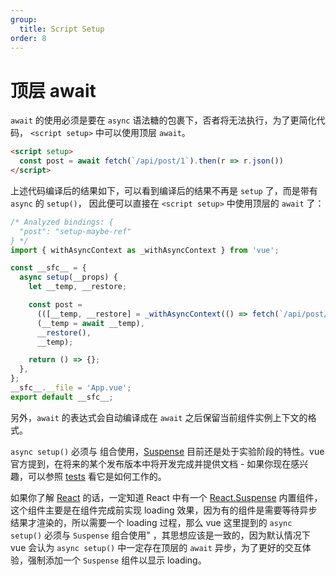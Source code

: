 ```yaml
---
group:
  title: Script Setup
order: 8
---
```


<BackTop></BackTop>

# 顶层 await

`await` 的使用必须是要在 `async` 语法糖的包裹下，否者将无法执行，为了更简化代码， `<script setup>` 中可以使用顶层 `await`。

```html
<script setup>
  const post = await fetch(`/api/post/1`).then(r => r.json())
</script>
```

上述代码编译后的结果如下，可以看到编译后的结果不再是 `setup` 了，而是带有 `async` 的 `setup()`， 因此便可以直接在 `<script setup>` 中使用顶层的 `await` 了：

```js
/* Analyzed bindings: {
  "post": "setup-maybe-ref"
} */
import { withAsyncContext as _withAsyncContext } from 'vue';

const __sfc__ = {
  async setup(__props) {
    let __temp, __restore;

    const post =
      (([__temp, __restore] = _withAsyncContext(() => fetch(`/api/post/1`).then((r) => r.json()))),
      (__temp = await __temp),
      __restore(),
      __temp);

    return () => {};
  },
};
__sfc__.__file = 'App.vue';
export default __sfc__;
```

另外，`await` 的表达式会自动编译成在 `await` 之后保留当前组件实例上下文的格式。

`async setup()` 必须与 组合使用，[Suspense](/vue3/start/new_assembly#suspense不确定的) 目前还是处于实验阶段的特性。vue 官方提到，在将来的某个发布版本中将开发完成并提供文档 - 如果你现在感兴趣，可以参照 [tests](https://github.com/vuejs/core/blob/main/packages/runtime-core/__tests__/components/Suspense.spec.ts) 看它是如何工作的。

如果你了解 [React](/react/) 的话，一定知道 React 中有一个 [React.Suspense](/react/top_api#reactsuspense) 内置组件， 这个组件主要是在组件完成前实现 loading 效果，因为有的组件是需要等待异步结果才渲染的，所以需要一个 loading 过程，那么 vue 这里提到的 `async setup()` 必须与 `Suspense` 组合使用" ，其思想应该是一致的，因为默认情况下 vue 会认为 `async setup()` 中一定存在顶层的 `await` 异步，为了更好的交互体验，强制添加一个 `Suspense` 组件以显示 loading。
